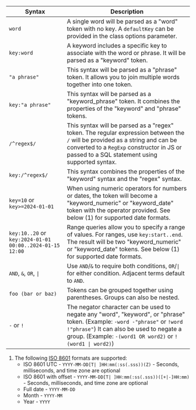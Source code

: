 | Syntax                                                   | Description                                                                                                                                                                                                                          |
| -------------------------------------------------------- | ------------------------------------------------------------------------------------------------------------------------------------------------------------------------------------------------------------------------------------ |
| `word`                                                   | A single word will be parsed as a "word" token with no key. A `defaultKey` can be provided in the class options parameter.                                                                                                           |
| `key:word`                                               | A keyword includes a specific key to associate with the word or phrase. It will be parsed as a "keyword" token.                                                                                                                      |
| `"a phrase"`                                             | This syntax will be parsed as a "phrase" token. It allows you to join multiple words together into one token.                                                                                                                        |
| `key:"a phrase"`                                         | This syntax will be parsed as a "keyword_phrase" token. It combines the properties of the "keyword" and "phrase" tokens.                                                                                                             |
| `/^regex$/`                                              | This syntax will be parsed as a "regex" token. The regular expression between the `/` will be provided as a string and can be converted to a `RegExp` constructor in JS or passed to a SQL statement using supported syntax.         |
| `key:/^regex$/`                                          | This syntax combines the properties of the "keyword" syntax and the "regex" syntax.                                                                                                                                                  |
| `key=10` or `key>=2024-01-01`                            | When using numeric operators for numbers or dates, the token will become a "keyword_numeric" or "keyword_date" token with the operator provided. See below (1) for supported date formats.                                           |
| `key:10..20` or `key:2024-01-01 00:00..2024-01-15 12:00` | Range queries allow you to specify a range of values. For ranges, use `key:start..end`. The result will be two "keyword_numeric" or "keyword_date" tokens. See below (1) for supported date formats.                                 |
| `AND`, `&`, `OR`, `\|`                                   | Use `AND`/`&` to require both conditions, `OR`/`\|` for either condition. Adjacent terms default to `AND`.                                                                                                                           |
| `foo (bar or baz)`                                       | Tokens can be grouped together using parentheses. Groups can also be nested.                                                                                                                                                         |
| `-` or `!`                                               | The negator character can be used to negate any "word", "keyword", or "phrase" token. (Example: `-word -"phrase"` or `!word !"phrase"`) It can also be used to negate a group. (Example: `-(word1 OR word2)` or `!(word1 \| word2)`) |

1. The following [ISO 8601](https://en.wikipedia.org/wiki/ISO_8601) formats are supported:
   - ISO 8601 UTC - `YYYY-MM-DD[T| ]HH:mm(:ss(.sss))(Z)` - Seconds, milliseconds, and time zone are optional
   - ISO 8601 with offset - `YYYY-MM-DD[T| ]HH:mm(:ss(.sss))([+|-]HH:mm)` - Seconds, milliseconds, and time zone are optional
   - Full date - `YYYY-MM-DD`
   - Month - `YYYY-MM`
   - Year - `YYYY`
